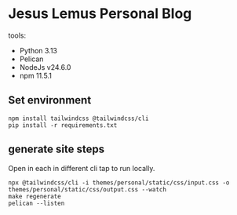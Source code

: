 # Jesus Lemus Personal Blog

tools: 
- Python 3.13
- Pelican
- NodeJs v24.6.0
- npm 11.5.1


## Set environment

```
npm install tailwindcss @tailwindcss/cli
pip install -r requirements.txt
```

## generate site steps

Open in each in different cli tap to run locally.

```
npx @tailwindcss/cli -i themes/personal/static/css/input.css -o themes/personal/static/css/output.css --watch
make regenerate
pelican --listen 
```

